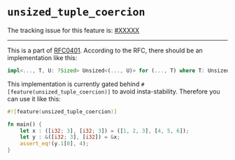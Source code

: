 # `unsized_tuple_coercion`

The tracking issue for this feature is: [#XXXXX]

[#XXXXX]: https://github.com/rust-lang/rust/issues/XXXXX

------------------------

This is a part of [RFC0401]. According to the RFC, there should be an implementation like this:

```rust
impl<..., T, U: ?Sized> Unsized<(..., U)> for (..., T) where T: Unsized<U> {}
```

This implementation is currently gated behind `#[feature(unsized_tuple_coercion)]` to avoid insta-stability. Therefore you can use it like this:

```rust
#![feature(unsized_tuple_coercion)]

fn main() {
    let x : ([i32; 3], [i32; 3]) = ([1, 2, 3], [4, 5, 6]);
    let y : &([i32; 3], [i32]) = &x;
    assert_eq!(y.1[0], 4);
}
```

[RFC0401]: https://github.com/rust-lang/rfcs/blob/master/text/0401-coercions.md
